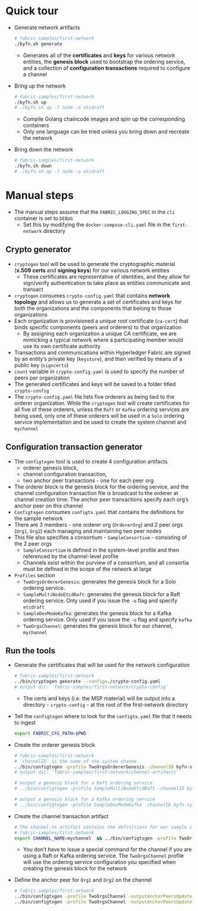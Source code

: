 # Quick tour
- Generate network artifacts

    ```bash
    # fabric-samples/first-network
    ./byfn.sh generate
    ``` 

    - Generates all of the **certificates** and **keys** for various network entities, the **genesis block** used to bootstrap the ordering service, and a collection of **configuration transactions** required to configure a channel
- Bring up the network

    ```bash
    # fabric-samples/first-network
    ./byfn.sh up
    # ./byfn.sh up -l node -o etcdraft
    ```

    - Compile Golang chaincode images and spin up the corresponding containers
    - Only one language can be tried unless you bring down and recreate the network
- Bring down the network

    ```bash
    # fabric-samples/first-network
    ./byfn.sh down
    # ./byfn.sh up -l node -o etcdraft
    ```
# Manual steps
- The manual steps assume that the `FABRIC_LOGGING_SPEC` in the `cli` container is set to `DEBUG`
    - Set this by modifying the `docker-compose-cli.yaml` file in the `first-network` directory
## Crypto generator
- `cryptogen` tool will be used to generate the cryptographic material (**x.509 certs** and **signing keys**) for our various network entities
    - These certificates are representative of identities, and they allow for sign/verify authentication to take place as entities communicate and transact
- `cryptogen` consumes `crypto-config.yaml` that contains **network topology** and allows us to generate a set of certificates and keys for both the organizations and the components that belong to those organizations
- Each organization is provisioned a unique root certificate (`ca-cert`) that binds specific components (peers and orderers) to that organization
    - By assigning each organization a unique CA certificate, we are mimicking a typical network where a participating member would use its own certificate authority
- Transactions and communications within Hyperledger Fabric are signed by an entity’s private key (`keystore`), and then verified by means of a public key (`signcerts`)
- `count` variable in `crypto-config.yaml` is used to specify the number of peers per organization
- The generated certificates and keys will be saved to a folder titled `crypto-config`
- The `crypto-config.yaml` file lists five orderers as being tied to the orderer organization. While the `cryptogen` tool will create certificates for all five of these orderers, unless the `Raft` or `Kafka` ordering services are being used, only one of these orderers will be used in a `Solo` ordering service implementation and be used to create the system channel and `mychannel`
## Configuration transaction generator
- The `configtxgen` tool is used to create 4 configuration artifacts
    - orderer genesis block,
    - channel configuration transaction,
    - two anchor peer transactions - one for each peer org
- The orderer block is the genesis block for the ordering service, and the channel configuration transaction file is broadcast to the orderer at channel creation time. The anchor peer transactions specify each org’s anchor peer on this channel
- `Configtxgen` consumes `configtx.yaml` that contains the definitions for the sample network
- There are 3 members - one orderer org (`OrdererOrg`) and 2 peer orgs (`Org1`, `Org2`) each managing and maintaining two peer nodes
- This file also specifies a consortium - `SampleConsortium` - consisting of the 2 peer orgs
    - `SampleConsortium` is defined in the system-level profile and then referenced by the channel-level profile
    - Channels exist within the purview of a consortium, and all consortia must be defined in the scope of the network at large
- `Profiles` section
    - `TwoOrgsOrdererGenesis`: generates the genesis block for a Solo ordering service.
    - `SampleMultiNodeEtcdRaft`: generates the genesis block for a Raft ordering service. Only used if you issue the `-o` flag and specify `etcdraft`
    - `SampleDevModeKafka`: generates the genesis block for a Kafka ordering service. Only used if you issue the `-o` flag and specify `kafka`
    - `TwoOrgsChannel`: generates the genesis block for our channel, `mychannel`
## Run the tools
- Generate the certificates that will be used for the network configuration

    ```bash
    # fabric-samples/first-network
    ../bin/cryptogen generate --config=./crypto-config.yaml
    # output dir: `fabric-samples/first-network/crypto-config`
    ```

    - The certs and keys (i.e. the MSP material) will be output into a directory - `crypto-config` - at the root of the first-network directory
- Tell the `configtxgen` where to look for the `configtx.yaml` file that it needs to ingest

    ```bash
    export FABRIC_CFG_PATH=$PWD
    ```

- Create the orderer genesis block

    ```bash
    # fabric-samples/first-network
    # `channelID` is the name of the system channe
    ../bin/configtxgen -profile TwoOrgsOrdererGenesis -channelID byfn-sys-channel -outputBlock ./channel-artifacts/genesis.block
    # output dir: `fabric-samples/first-network/channel-artifacts`

    # output a genesis block for a Raft ordering service
    # ../bin/configtxgen -profile SampleMultiNodeEtcdRaft -channelID byfn-sys-channel -outputBlock ./channel-artifacts/genesis.block

    # output a genesis block for a Kafka ordering service
    # ../bin/configtxgen -profile SampleDevModeKafka -channelID byfn-sys-channel -outputBlock ./channel-artifacts/genesis.block
    ```

- Create the channel transaction artifact

    ```bash
    # The channel.tx artifact contains the definitions for our sample channel
    # fabric-samples/first-network
    export CHANNEL_NAME=mychannel  && ../bin/configtxgen -profile TwoOrgsChannel -outputCreateChannelTx ./channel-artifacts/channel.tx -channelID $CHANNEL_NAME
    ```

    - You don’t have to issue a special command for the channel if you are using a Raft or Kafka ordering service. The `TwoOrgsChannel` profile will use the ordering service configuration you specified when creating the genesis block for the network
- Define the anchor peer for `Org1` and `Org2` on the channel

    ```bash
    # fabric-samples/first-network
    ../bin/configtxgen -profile TwoOrgsChannel -outputAnchorPeersUpdate ./channel-artifacts/Org1MSPanchors.tx -channelID $CHANNEL_NAME -asOrg Org1MSP
    ../bin/configtxgen -profile TwoOrgsChannel -outputAnchorPeersUpdate ./channel-artifacts/Org2MSPanchors.tx -channelID $CHANNEL_NAME -asOrg Org2MSP
    ```

